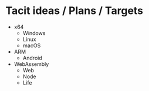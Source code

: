 # Tacit ideas / Plans / Targets

* x64
  * Windows
  * Linux
  * macOS
* ARM
  * Android
* WebAssembly
  * Web
  * Node
  * Life
